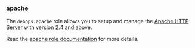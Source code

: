 ### apache

The `debops.apache` role allows you to setup and manage the [Apache HTTP
Server](https://httpd.apache.org/) with version 2.4 and above.

Read the [apache role documentation](https://docs.debops.org/en/stable-3.0/ansible/roles/apache/) for more details.
